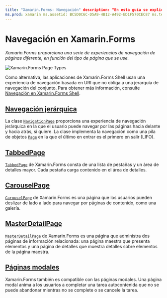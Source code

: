 ```yaml
---
title: "Xamarin.Forms: Navegación" description: "En esta guía se explica cómo navegar por las aplicaciones de Xamarin.Forms. Xamarin.Forms proporciona una serie de experiencias de navegación de páginas diferente, en función del tipo de página que se use."
ms.prod: xamarin ms.assetid: BC5D0C6C-D5A9-4B12-A492-ED1F570CEC87 ms.technology: xamarin-forms author: davidbritch ms.author: dabritch ms.date: 12/01/2017 no-loc: [Xamarin.Forms, Xamarin.Essentials]
---
```


# <a name="xamarinforms-navigation"></a>Navegación en Xamarin.Forms

_Xamarin.Forms proporciona una serie de experiencias de navegación de páginas diferente, en función del tipo de página que se use._

![](images/page-types.png "Xamarin.Forms Page Types")

Como alternativa, las aplicaciones de Xamarin.Forms Shell usan una experiencia de navegación basada en URI que no obliga a una jerarquía de navegación del conjunto. Para obtener más información, consulte [Navegación en Xamarin.Forms Shell](~/xamarin-forms/app-fundamentals/shell/navigation.md).

## <a name="hierarchical-navigation"></a>[Navegación jerárquica](hierarchical.md)

La clase [`NavigationPage`](xref:Xamarin.Forms.NavigationPage) proporciona una experiencia de navegación jerárquica en la que el usuario puede navegar por las páginas hacia delante y hacia atrás, si quiere. La clase implementa la navegación como una pila de objetos [`Page`](xref:Xamarin.Forms.Page) en la que el último en entrar es el primero en salir (LIFO).

## <a name="tabbedpage"></a>[TabbedPage](tabbed-page.md)

[`TabbedPage`](xref:Xamarin.Forms.TabbedPage) de Xamarin.Forms consta de una lista de pestañas y un área de detalles mayor. Cada pestaña carga contenido en el área de detalles.

## <a name="carouselpage"></a>[CarouselPage](carousel-page.md)

[`CarouselPage`](xref:Xamarin.Forms.CarouselPage) de Xamarin.Forms es una página que los usuarios pueden deslizar de lado a lado para navegar por páginas de contenido, como una galería.

## <a name="masterdetailpage"></a>[MasterDetailPage](master-detail-page.md)

[`MasterDetailPage`](xref:Xamarin.Forms.MasterDetailPage) de Xamarin.Forms es una página que administra dos páginas de información relacionada: una página maestra que presenta elementos y una página de detalles que muestra detalles sobre elementos de la página maestra.

## <a name="modal-pages"></a>[Páginas modales](modal.md)

Xamarin.Forms también es compatible con las páginas modales. Una página modal anima a los usuarios a completar una tarea autocontenida que no se puede abandonar mientras no se complete o se cancele la tarea.
